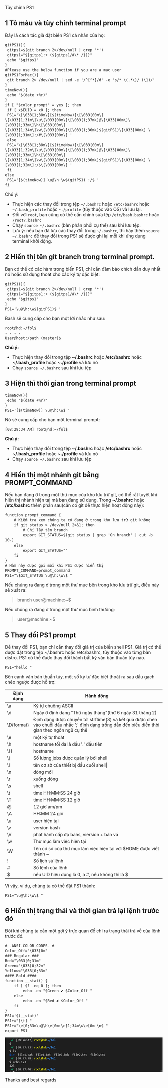 Tùy chỉnh PS1
## 1 Tô màu và tùy chỉnh terminal prompt
Đây là cách tác giả đặt biến PS1 cá nhân của họ:
```
gitPS1(){
 gitps1=$(git branch 2>/dev/null | grep '*')
 gitps1="${gitps1:+ (${gitps1/#\* /})}"
 echo "$gitps1"
}
#Please use the below function if you are a mac user
gitPS1ForMac(){
 git branch 2> /dev/null | sed -e '/^[^*]/d' -e 's/* \(.*\)/ (\1)/'
}
timeNow(){
 echo "$(date +%r)"
}
if [ "$color_prompt" = yes ]; then
 if [ x$EUID = x0 ]; then
 PS1='\[\033[1;38m\][$(timeNow)]\[\033[00m\]
\[\033[1;31m\]\u\[\033[00m\]\[\033[1;37m\]@\[\033[00m\]\[\033[1;33m\]\h\[\033[00m\]
\[\033[1;34m\]\w\[\033[00m\]\[\033[1;36m\]$(gitPS1)\[\033[00m\] \[\033[1;31m\]:/#\[\033[00m\] '
 else
 PS1='\[\033[1;38m\][$(timeNow)]\[\033[00m\]
\[\033[1;32m\]\u\[\033[00m\]\[\033[1;37m\]@\[\033[00m\]\[\033[1;33m\]\h\[\033[00m\]
\[\033[1;34m\]\w\[\033[00m\]\[\033[1;36m\]$(gitPS1)\[\033[00m\] \[\033[1;32m\]:/$\[\033[00m\] '
 fi
else
 PS1='[$(timeNow)] \u@\h \w$(gitPS1) :/$ '
fi
```

Chú ý:
* Thực hiện các thay đổi trong tệp `~/.bashrc` hoặc `/etc/bashrc` hoặc `~/.bash_profile` hoặc `~./profile` (tùy thuộc vào OS) và lưu lại.
* Đối với `root`, bạn cũng có thể cần chỉnh sửa tệp `/etc/bash.bashrc` hoặc `/root/.bashrc` 
* Chạy `source ~/.bashrc` (bản phân phối cụ thể) sau khi lưu tệp.
* Lưu ý: nếu bạn đã lưu các thay đổi trong `~/.bashrc`, thì hãy thêm `soucre ~/.bashrc` để thay đổi trong PS1 sẽ được ghi lại mỗi khi ứng dụng terminal khởi động.

## 2 Hiển thị tên git branch trong  terminal prompt.
Bạn có thể có các hàm trong biến PS1, chỉ cần đảm bảo chích dẫn duy nhất nó hoặc sử dụng thoát cho các ký tự đặc biệt:
```
gitPS1(){
 gitps1=$(git branch 2>/dev/null | grep '*')
 gitps1="${gitps1:+ (${gitps1/#\* /})}"
 echo "$gitps1"
}
PS1='\u@\h:\w$(gitPS1)$ '
```
Bash sẽ cung cấp cho bạn  một lời nhắc như sau:
```
root@hd:~/fol$
- - - -
User@host:/path (master)$
```

**Chú ý:**
* Thực hiện thay đổi trong tệp **~/.bashrc** hoặc **/etc/bashrc** hoặc **~/.bash_profile** hoặc **~./profile** và lưu nó
* Chạy `source ~/.bashrc` sau khi lưu tệp
## 3 Hiện thì thời gian trong  terminal prompt
```
timeNow(){
 echo "$(date +%r)"
}
PS1='[$(timeNow)] \u@\h:\w$ '
```
Nó sẽ cung cấp cho bạn một terminal prompt:
```
[08:29:34 AM] root@hd:~/fol$ 
```
**Chú ý:**
* Thực hiện thay đổi trong tệp **~/.bashrc** hoặc **/etc/bashrc** hoặc **~/.bash_profile** hoặc **~./profile** và lưu nó
* Chạy `source ~/.bashrc` sau khi lưu tệp
## 4 Hiển thị một nhánh git bằng PROMPT_COMMAND
Nếu bạn đang ở trong một thư mục của kho lưu trữ git, có thể rất tuyệt khi hiển thị nhánh hiện tại mà bạn đang sử dụng. Trong **~/.bashrc** hoặc **/etc/bashrc** thêm phần sau(cần có git để thực hiện hoạt động này):
```
function prompt_command {
    # Kiểm tra xem chúng ta có đang ở trong kho lưu trữ git không
    if git status > /dev/null 2>&1; then
        # Chỉ lấy tên branch
        export GIT_STATUS=$(git status | grep 'On branch' | cut -b 10-)
    else
        export GIT_STATUS=""
    fi
}
# Hàm này được gọi mỗi khi PS1 được hiển thị
PROMPT_COMMAND=prompt_command
PS1="\$GIT_STATUS \u@\h:\w\$ "
```
Nếu chúng ra đang ở trong một thư mục bên trong kho lưu trữ git, điều này sẽ xuất ra:
>branch user@machine:~$


Nếu chúng ra đang ở trong một thư mục bình thường:
>user@machine:~$
## 5 Thay đổi PS1 prompt
Để thay đổi PS1, bạn chỉ cần thay đổi giá trị của biến shell PS1. Giá trị có thể được đặt trong tệp ~/.bashrc hoặc /etc/bashrc, tùy thuộc vào từng bản distro. PS1 có thể được thay đổi thành bất kỳ văn bản thuần túy nào.

```
PS1="hello "
```
Bên cạnh văn bản thuần túy, một số ký tự đặc biệt thoát ra sau dấu gạch chéo ngược được hỗ trợ:

|Định dạng|Hành động|
|-|-|
|\a|Ký tự chuông ASCII|
|\d|Ngày ở định dạng "Thứ ngày tháng"(thứ 6 ngày 31 tháng 2)|
|\D{format}|Định dạng được chuyển tới strftime(3) và kết quả được chèn vào chuỗi dấu nhắc ';' định dạng trống dẫn đến biểu diễn thời gian theo ngôn ngữ cụ thể|
|\e|một ký tự thoát|
|\h|hostname tối đa là dấu '.' đầu tiên|
|\H|hostname|
|\j|Số lượng jobs được quản lý bởi shell|
|\l|tên cơ sở của thiết bị đầu cuối shell\|
|\n|dòng mới|
|\r|xuống dòng|
|\s|shell|
|\t|time HH:MM:SS 24 giờ|
|\T|time HH:MM:SS 12 giờ|
|\@|12 giờ am/pm|
|\A|HH:MM 24 giờ|
|\u|user hiện tại|
|\v|version bash|
|\V|phát hành cấp đọ bahs, viersion + bản vá |
|\w|Thư mục làm việc hiện tại|
|\W|Tên cơ sở của thư mục làm việc hiện tại với $HOME được viết thành ~|
|\!|Số lịch sử lệnh|
|\#|Số lệnh của lệnh|
|\$|nếu UID hiệu dụng là 0, a #, nếu không thì là $|

Vì vậy, ví dụ, chúng ta có thể đặt PS1 thành:
```
PS1="\u@\h:\w\$ "
```
## 6 Hiển thị trạng thái và thời gian trả lại lệnh trước đó
Đôi khi chúng ta cần một gợi ý trực quan để chỉ ra trạng thái trả về của lệnh trước đó.
```
# -ANSI-COLOR-CODES- #
Color_Off="\033[0m"
###-Regular-###
Red="\033[0;31m"
Green="\033[0;32m"
Yellow="\033[0;33m"
####-Bold-####
function __stat() {
    if [ $? -eq 0 ]; then
        echo -en "$Green ✔ $Color_Off "
    else
        echo -en "$Red ✘ $Color_Off "
    fi
}
PS1='$(__stat)'
PS1+="[\t] "
PS1+="\e[0;33m\u@\h\e[0m:\e[1;34m\w\e[0m \n$ "
export PS1
```

![image](image/Screenshot_3.png)

Thanks and best regards
